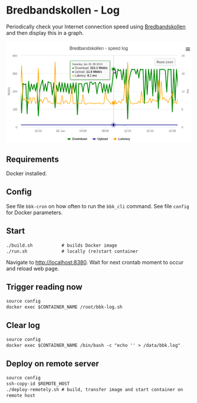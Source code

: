 # Bredbandskollen - Log
Periodically check your Internet connection speed using
[Bredbandskollen](https://www.bredbandskollen.se/) and then display this
in a graph.

![Graph example](./graph.png)

## Requirements
Docker installed.

## Config
See file `bbk-cron` on how often to run the `bbk_cli` command.
See file `config` for Docker parameters.

## Start

```shell
./build.sh           # builds Docker image
./run.sh             # locally (re)start container
```

Navigate to [http://localhost:8380](http://localhost:8380).
Wait for next crontab moment to occur and reload web page.

## Trigger reading now

```shell
source config
docker exec $CONTAINER_NAME /root/bbk-log.sh
```

## Clear log

```shell
source config
docker exec $CONTAINER_NAME /bin/bash -c "echo '' > /data/bbk.log"
```

## Deploy on remote server

```shell
source config
ssh-copy-id $REMOTE_HOST
./deploy-remotely.sh # build, transfer image and start container on remote host
```
